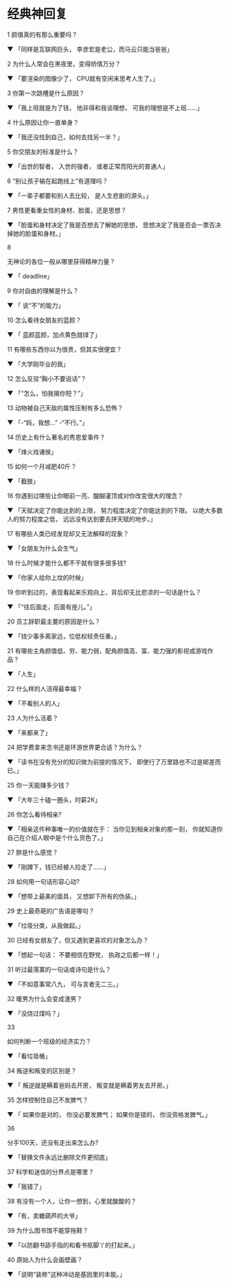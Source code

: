# 经典神回复

1
颜值真的有那么重要吗？

▼
「同样是互联网巨头，
李彦宏是老公，而马云只能当爸爸」

2
为什么人常会在黑夜里，变得矫情万分？

▼
「要渲染的图像少了，
CPU就有空闲来思考人生了。」

3
你第一次跳槽是什么原因？

▼
「我上班就是为了钱，
他非得和我谈理想，
可我的理想是不上班......」

4
什么原因让你一直单身？

▼
「我还没找到自己，如何去找另一半？」

5
你交朋友的标准是什么？

▼
「出世的智者，
入世的强者，
或者正常而阳光的普通人」

6
“别让孩子输在起跑线上”有道理吗？

▼
「一辈子都要和别人去比较，
是人生悲剧的源头。」

7
男性更看重女性的身材、脸蛋，还是思想？

▼
「脸蛋和身材决定了我是否想去了解她的思想，
思想决定了我是否会一票否决掉她的脸蛋和身材。」

8

无神论的各位一般从哪里获得精神力量？

▼
「 deadline」

9
你对自由的理解是什么？

▼
「 说“不”的能力」

10
怎么看待女朋友的蓝颜？

▼
「 蓝颜蓝颜，加点黄色就绿了」

11
有哪些东西你以为很贵，但其实很便宜？

▼
「大学刚毕业的我」

12
怎么反驳“胸小不要说话”？

▼
「“怎么，怕我揭你短？”」

13
动物被自己天敌的属性压制有多么恐怖？

▼
「-“妈，我想...”
-“不行。”」

14
历史上有什么著名的秀恩爱事件？

▼
「烽火戏诸侯」

15
如何一个月减肥40斤？

▼
「截肢」

16
你遇到过哪些让你眼前一亮、醍醐灌顶或对你改变很大的理念？

▼
「天赋决定了你能达到的上限，
努力程度决定了你能达到的下限。
以绝大多数人的努力程度之低，
远远没有达到要去拼天赋的地步。」

17
有哪些人类已经发现却又无法解释的现象？

▼
「女朋友为什么会生气」

18
什么时候才能什么都不干就有很多很多钱?

▼
「你家人给你上坟的时候」

19
你听到过的，表现看起来乐观向上，背后却无比悲凉的一句话是什么？

▼
「“往后面走，后面有座儿。”」

20
员工辞职最主要的原因是什么？

▼
「钱少事多离家远，位低权轻责任重。」

21
有哪些主角颜值低、穷、能力弱，配角颜值高、富、能力强的影视或游戏作品？

▼
「人生」

22
什么样的人活得最幸福？

▼
「不看别人的人」

23
人为什么活着？

▼
「来都来了」

24
把学费拿来念书还是环游世界更合适？为什么？

▼
「读书在没有充分的知识做为前提的情况下，
即使行了万里路也不过是邮差而已。」

25
你一天能赚多少钱？

▼
「大年三十磕一圈头，时薪2K」

26
你怎么看待相亲?

▼
「相亲这件种事唯一的价值就在于：
当你见到相亲对象的那一刻，
你就知道你自己在介绍人眼中是个什么货色了。」

27
胖是什么感觉？

▼
「刚蹲下，钱已经被人捡走了......」

28
如何用一句话形容心动?

▼
「想带上最美的面具，
又想卸下所有的伪装。」

29
史上最奇葩的广告语是哪句？

▼
「垃圾分类，从我做起。」

30
已经有女朋友了，但又遇到更喜欢的对象怎么办？

▼
「想起一句话：
不要相信在野党，
执政之后都一样！」

31
听过最落寞的一句话或诗句是什么？

▼
「不如意事常八九，
可与言者无二三。」

32
暖男为什么会变成渣男？

▼
「没烧过煤吗？」

33

如何判断一个班级的经济实力？

▼
「看垃圾桶」

34
叛逆和叛变的区别是？

▼
「 叛逆就是瞒着爸妈去开房，
叛变就是瞒着男友去开房。」

35
怎样控制住自己不发脾气？

▼
「 如果你是对的，
你没必要发脾气；
如果你是错的，
你没资格发脾气。」

36

分手100天，还没有走出来怎么办?

▼
「替换文件永远比删除文件更彻底」

37
科学和迷信的分界点是哪里？

▼
「我错了」

38
有没有一个人，让你一想到，心里就酸酸的？

▼
「有，卖糖葫芦的大爷」

39
为什么图书馆不能穿拖鞋？

▼
「以防翻书舔手指的和看书抠脚丫的打起来。」

40
原始人为什么会画壁画？

▼
「说明“装修”这种冲动是基因里的本能。」